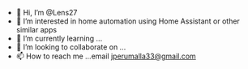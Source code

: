 - 👋 Hi, I’m @Lens27
- 👀 I’m interested in home automation using Home Assistant or other similar apps
- 🌱 I’m currently learning ...
- 💞️ I’m looking to collaborate on ...
- 📫 How to reach me ...email jperumalla33@gmail.com

<!---
Lens27/Lens27 is a ✨ special ✨ repository because its `README.md` (this file) appears on your GitHub profile.
You can click the Preview link to take a look at your changes.
--->
